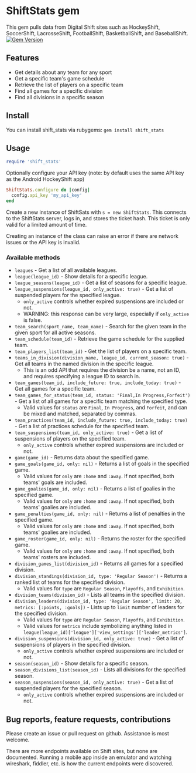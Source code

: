 # ShiftStats gem
This gem pulls data from Digital Shift sites such as HockeyShift, SoccerShift, LacrosseShift, FootballShift, BasketballShift, and BaseballShift.
[![Gem Version](https://badge.fury.io/rb/shift_stats.svg)](http://badge.fury.io/rb/shift_stats)

## Features
* Get details about any team for any sport
* Get a specific team's game schedule
* Retrieve the list of players on a specific team
* Find all games for a specific division
* Find all divisions in a specific season

## Install
You can install shift_stats via rubygems: `gem install shift_stats`

## Usage

```ruby
require 'shift_stats'
```

Optionally configure your API key (note: by default uses the same API key as the Android HockeyShift app)

```ruby
ShiftStats.configure do |config|
  config.api_key 'my_api_key'
end
```

Create a new instance of ShiftSats with `s = new ShiftStats`. This connects to the ShiftStats server, logs in, and stores the ticket hash. This ticket is only valid for a limited amount of time.

Creating an instance of the class can raise an error if there are network issues or the API key is invalid.

### Available methods

* `leagues` - Get a list of all available leagues.
* `league(league_id)` - Show details for a specific league.
* `league_seasons(league_id)` - Get a list of seasons for a specific league.
* `league_suspensions(league_id, only_active: true)` - Get a list of suspended players for the specified league.
  * `only_active` controls whether expired suspensions are included or not.
  * WARNING: this response can be very large, especially if `only_active` is false.
* `team_search(sport_name, team_name)` - Search for the given team in the given sport for all active seasons.
* `team_schedule(team_id)` - Retrieve the game schedule for the supplied team.
* `team_players_list(team_id)` - Get the list of players on a specific team.
* `teams_in_division(division_name, league_id, current_season: true)` - Get all teams in the named division in the specific league.
  * This is an odd API that requires the division be a name, not an ID, and requires specifying a league ID to search in.
* `team_games(team_id, include_future: true, include_today: true)` - Get all games for a specific team.
* `team_games_for_status(team_id, status: 'Final,In Progress,Forfeit')` - Get a list of all games for a specific team matching the specified type.
  * Valid values for `status` are `Final`, `In Progress`, and `Forfeit`, and can be mixed and matched, separated by commas.
* `team_practices(team_id, include_future: true, include_today: true)` - Get a list of practices schedule for the specified team.
* `team_suspensions(team_id, only_active: true)` - Get a list of suspensions of players on the specified team.
  * `only_active` controls whether expired suspensions are included or not.
* `game(game_id)` - Returns data about the specified game.
* `game_goals(game_id, only: nil)` - Returns a list of goals in the specified game.
  * Valid values for `only` are `:home` and `:away`. If not specified, both teams' goals are included.
* `game_goalies(game_id, only: nil)` - Returns a list of goalies in the specified game.
  * Valid values for `only` are `:home` and `:away`. If not specified, both teams' goalies are included.
* `game_penalties(game_id, only: nil)` - Returns a list of penalties in the specified game.
  * Valid values for `only` are `:home` and `:away`. If not specified, both teams' goalies are included.
* `game_roster(game_id, only: nil)` - Returns the roster for the specified game.
  * Valid values for `only` are `:home` and `:away`. If not specified, both teams' rosters are included.
* `division_games_list(division_id)` - Returns all games for a specified division.
* `division_standings(division_id, type: 'Regular Season')` - Returns a ranked list of teams for the specified division.
  * Valid values for `type` are `Regular Season`, `Playoffs`, and `Exhibition`.
* `division_teams(division_id)` - Lists all teams in the specified division.
* `division_leaders(division_id, type: 'Regular Season', limit: 20, metrics: [:points, :goals])` - Lists up to `limit` number of leaders for the specified division.
  * Valid values for `type` are `Regular Season`, `Playoffs`, and `Exhibition`.
  * Valid values for `metrics` include symbolizing anything listed in `league(league_id)['league']['view_settings']['leader_metrics']`.
* `division_suspensions(division_id, only_active: true)` - Get a list of suspensions of players in the specified division.
  * `only_active` controls whether expired suspensions are included or not.
* `season(season_id)` - Show details for a specific season.
* `season_divisions_list(season_id)` - Lists all divisions for the specified season.
* `season_suspensions(season_id, only_active: true)` - Get a list of suspended players for the specified season.
  * `only_active` controls whether expired suspensions are included or not.

## Bug reports, feature requests, contributions

Please create an issue or pull request on github. Assistance is most welcome.

There are more endpoints available on Shift sites, but none are documented. Running a mobile app inside an emulator and watching wireshark, fiddler, etc. is how the current endpoints were discovered.
